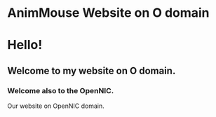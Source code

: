 # AnimMouse Website on O domain

# Hello!

## Welcome to my website on O domain.

### Welcome also to the OpenNIC.

Our website on OpenNIC domain.